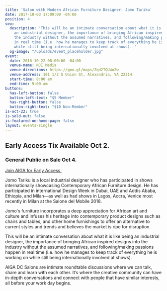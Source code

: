 ```yaml
---
title: 'Salon with Modern African Furniture Designer: Jomo Tariku'
date: 2017-10-03 17:09:00 -04:00
position: 4
seo:
  description: 'This will be an intimate conversation about what it is like being
    an industrial designer, the importance of bringing African inspired designs into
    the industry without the assumed narratives, and following/making passions happen
    in real time (i.e. how he manages to keep track of everything he is working on
    while still being internationally involved at shows). '
  og-image: "/uploads/event_placeholder.jpg"
event:
  date: 2018-10-22 08:00:00 -04:00
  venue-name: NJI Media
  venue-directions: https://goo.gl/maps/Zqd2TQU4o2w
  venue-address: 101 1/2 S Union St, Alexandria, VA 22314
  start-time: 8:00 am
  end-time: 9:00 am
buttons:
  has-left-button: false
  button-left-text: "$5 Member"
  has-right-button: false
  button-right-text: "$10 Non-Member"
is-oct-22: true
is-sold-out: false
is-featured-on-home-page: false
layout: events-single
---
```


## Early Access Tix Available Oct 2. 
### General Public on Sale Oct 4.
[Join AIGA for Early Access.](http://dc.aiga.org/membership/membership-rates/)


Jomo Tariku is a local industrial designer who has participated in shows internationally showcasing Contemporary African Furniture design. He has participated in international Design Week in Dubai, UAE and Addis Ababa, Ethiopia, and Milan—as well as had shows in Lagos, Accra, Venice most recently in Milan at the Salone del Mobile 2018. 

Jomo's furniture incorporates a deep appreciation for African art and culture and infuses his heritage into contemporary product designs such as chairs and tables, and other home furnishings to offer an alternative to current styles and trends and believes the market is ripe for disruption.

This will be an intimate conversation about what it is like being an industrial designer, the importance of bringing African inspired designs into the industry without the assumed narratives, and following/making passions happen in real time (i.e. how he manages to keep track of everything he is working on while still being internationally involved at shows). 

AIGA DC Salons are intimate roundtable discussions where we can talk, share and learn with each other. It’s where the creative community can have in-depth conversations and connect with people that have similar interests, all before your work day begins.